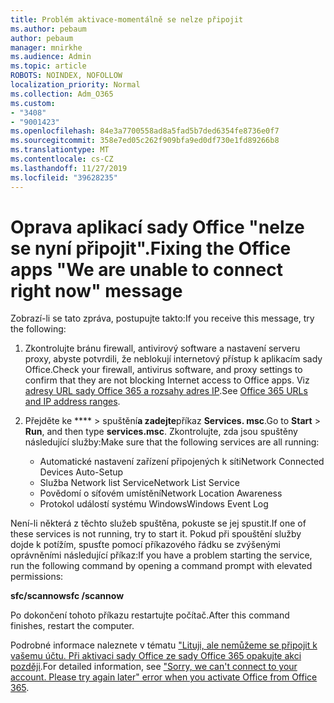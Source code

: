 ```yaml
---
title: Problém aktivace-momentálně se nelze připojit
ms.author: pebaum
author: pebaum
manager: mnirkhe
ms.audience: Admin
ms.topic: article
ROBOTS: NOINDEX, NOFOLLOW
localization_priority: Normal
ms.collection: Adm_O365
ms.custom:
- "3408"
- "9001423"
ms.openlocfilehash: 84e3a7700558ad8a5fad5b7ded6354fe8736e0f7
ms.sourcegitcommit: 358e7ed05c262f909bfa9ed0df730e1fd89266b8
ms.translationtype: MT
ms.contentlocale: cs-CZ
ms.lasthandoff: 11/27/2019
ms.locfileid: "39628235"
---
```

# <a name="fixing-the-office-apps-we-are-unable-to-connect-right-now-message"></a><span data-ttu-id="35f36-102">Oprava aplikací sady Office "nelze se nyní připojit".</span><span class="sxs-lookup"><span data-stu-id="35f36-102">Fixing the Office apps "We are unable to connect right now" message</span></span>

<span data-ttu-id="35f36-103">Zobrazí-li se tato zpráva, postupujte takto:</span><span class="sxs-lookup"><span data-stu-id="35f36-103">If you receive this message, try the following:</span></span>

1. <span data-ttu-id="35f36-104">Zkontrolujte bránu firewall, antivirový software a nastavení serveru proxy, abyste potvrdili, že neblokují internetový přístup k aplikacím sady Office.</span><span class="sxs-lookup"><span data-stu-id="35f36-104">Check your firewall, antivirus software, and proxy settings to confirm that they are not blocking Internet access to Office apps.</span></span> <span data-ttu-id="35f36-105">Viz [adresy URL sady Office 365 a rozsahy adres IP](https://docs.microsoft.com/office365/enterprise/urls-and-ip-address-ranges).</span><span class="sxs-lookup"><span data-stu-id="35f36-105">See [Office 365 URLs and IP address ranges](https://docs.microsoft.com/office365/enterprise/urls-and-ip-address-ranges).</span></span>

2. <span data-ttu-id="35f36-106">Přejděte ke \*\*\*\* > spuštění**a zadejte**příkaz **Services. msc**.</span><span class="sxs-lookup"><span data-stu-id="35f36-106">Go to **Start** > **Run**, and then type **services.msc**.</span></span> <span data-ttu-id="35f36-107">Zkontrolujte, zda jsou spuštěny následující služby:</span><span class="sxs-lookup"><span data-stu-id="35f36-107">Make sure that the following services are all running:</span></span>
    - <span data-ttu-id="35f36-108">Automatické nastavení zařízení připojených k síti</span><span class="sxs-lookup"><span data-stu-id="35f36-108">Network Connected Devices Auto-Setup</span></span>
    - <span data-ttu-id="35f36-109">Služba Network list Service</span><span class="sxs-lookup"><span data-stu-id="35f36-109">Network List Service</span></span>
    - <span data-ttu-id="35f36-110">Povědomí o síťovém umístění</span><span class="sxs-lookup"><span data-stu-id="35f36-110">Network Location Awareness</span></span>
    - <span data-ttu-id="35f36-111">Protokol událostí systému Windows</span><span class="sxs-lookup"><span data-stu-id="35f36-111">Windows Event Log</span></span>

<span data-ttu-id="35f36-112">Není-li některá z těchto služeb spuštěna, pokuste se jej spustit.</span><span class="sxs-lookup"><span data-stu-id="35f36-112">If one of these services is not running, try to start it.</span></span> <span data-ttu-id="35f36-113">Pokud při spouštění služby dojde k potížím, spusťte pomocí příkazového řádku se zvýšenými oprávněními následující příkaz:</span><span class="sxs-lookup"><span data-stu-id="35f36-113">If you have a problem starting the service, run the following command by opening a command prompt with elevated permissions:</span></span>

<span data-ttu-id="35f36-114">**sfc/scannow**</span><span class="sxs-lookup"><span data-stu-id="35f36-114">**sfc /scannow**</span></span>

<span data-ttu-id="35f36-115">Po dokončení tohoto příkazu restartujte počítač.</span><span class="sxs-lookup"><span data-stu-id="35f36-115">After this command finishes, restart the computer.</span></span>

<span data-ttu-id="35f36-116">Podrobné informace naleznete v tématu ["Lituji, ale nemůžeme se připojit k vašemu účtu. Při aktivaci sady Office ze sady Office 365 opakujte akci později](https://docs.microsoft.com/office/troubleshoot/activation-installation/issue-when-activate-office-from-office-365).</span><span class="sxs-lookup"><span data-stu-id="35f36-116">For detailed information, see ["Sorry, we can't connect to your account. Please try again later" error when you activate Office from Office 365](https://docs.microsoft.com/office/troubleshoot/activation-installation/issue-when-activate-office-from-office-365).</span></span>